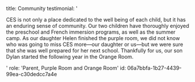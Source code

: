title: Community
testimonial: '<p>CES is not only a place dedicated&nbsp;to the well being of each child, but it has an enduring sense of&nbsp;community. Our two children have thoroughly enjoyed the preschool and French immersion programs, as well as the summer camp. As our daughter Helen finished the purple room, we did not know who was going to miss CES more—our daughter or us—but we were sure that she was well prepared for her next school. Thankfully for us, our son Dylan started the following year in the Orange Room.</p>'
role: 'Parent, Purple Room and Orange Room'
id: 06a7bbfa-1b27-4439-99ea-c30dedcc7a4e
